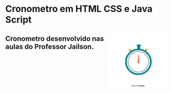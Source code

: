 # Cronometro em HTML CSS e Java Script
<img src="https://github.com/PedroRocs/Cronometro---HTML5-CSS3-e-Java-Script/blob/main/%E2%80%94Pngtree%E2%80%94stopwatch%20record_3131573.png" align="right" width="180px" >

## Cronometro desenvolvido nas aulas do Professor Jailson.


